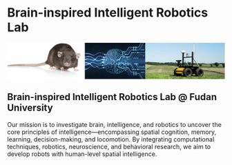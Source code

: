 # Brain-inspired Intelligent Robotics Lab

<img src="bar.png" align="center">

## Brain-inspired Intelligent Robotics Lab @ Fudan University

Our mission is to investigate brain, intelligence, and robotics to uncover the core principles of intelligence—encompassing spatial cognition, memory, learning, decision-making, and locomotion. By integrating computational techniques, robotics, neuroscience, and behavioral research, we aim to develop robots with human-level spatial intelligence.


